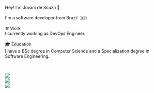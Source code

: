 Hey! I'm Jovani de Souza 👋<br><br>I'm a software developer from Brazil. 🇧🇷<br><br>⚒️ Work<br>I currently working as DevOps Engineer.<br><br>🎓 Education<br>I have a BSc degree in Computer Science and a Specialization degree in Software Engineering.<br><br><br> 


![](https://github-readme-stats.vercel.app/api?username=jovanidesouza&theme=dark&hide_border=true&include_all_commits=true&count_private=true)<br/>
![](https://github-readme-streak-stats.herokuapp.com/?user=jovanidesouza&theme=dark&hide_border=true)<br/>
![](https://github-readme-stats.vercel.app/api/top-langs/?username=jovanidesouza&theme=dark&hide_border=true&include_all_commits=true&count_private=true&layout=compact)

